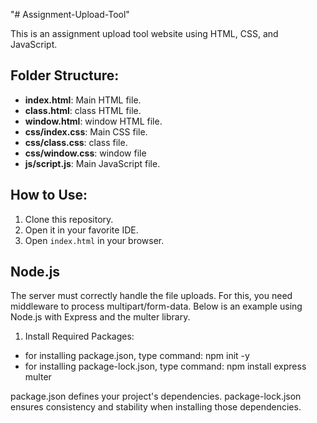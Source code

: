 "# Assignment-Upload-Tool" 

This is an assignment upload tool website using HTML, CSS, and JavaScript.

## Folder Structure:
- **index.html**: Main HTML file.
- **class.html**: class HTML file.
- **window.html**: window HTML file.
- **css/index.css**: Main CSS file.
- **css/class.css**: class file.
- **css/window.css**: window file
- **js/script.js**: Main JavaScript file.

## How to Use:
1. Clone this repository.
2. Open it in your favorite IDE.
2. Open `index.html` in your browser.

## Node.js
The server must correctly handle the file uploads. For this, you need middleware to process multipart/form-data. Below is an example using Node.js with Express and the multer library.
1. Install Required Packages:
- for installing package.json, type command: npm init -y
- for installing package-lock.json, type command: npm install express multer

package.json defines your project's dependencies.
package-lock.json ensures consistency and stability when installing those dependencies.

